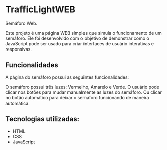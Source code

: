 # TrafficLightWEB
Semáforo Web.

Este projeto é uma página WEB simples que simula o funcionamento de um semáforo. Ele foi desenvolvido com o objetivo de demonstrar como o JavaScript pode ser usado para criar interfaces de usuário interativas e responsivas.

## Funcionalidades
A página do semáforo possui as seguintes funcionalidades:

O semáforo possui três luzes: Vermelho, Amarelo e Verde.
O usuário pode clicar nos botões para mudar manualmente as luzes do semáforo. Ou clicar no botão automático para deixar o semáforo funcionando de maneira automática. 

## Tecnologias utilizadas:
* HTML
* CSS
* JavaScript
